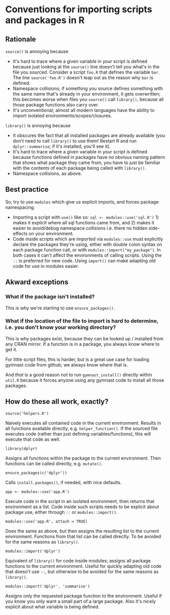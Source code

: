 # Conventions for importing scripts and packages in R

## Rationale

`source()` is annoying because

* It's hard to trace where a given variable in your script is defined because just looking at the `source()` line doesn't tell you what's in the file you sourced. Consider a script `foo.R` that defines the variable `bar`. The line `source('foo.R')` doesn't leap out as the reason why `bar` is defined.
* Namespace collisions; if something you source defines something with the same name that's already in your environment, it gets overwritten; this becomes worse when files you `source()` call `library()`, because all those package functions also carry over.
* It's unconventional; almost all modern languages have the ability to import isolated environments/scopes/closures.

`library()` is annoying because

* It obscures the fact that all installed packages are already available (you don't need to call `library()` to use them! Restart R and run `dplyr::summarise`; if it's installed, you'll see it).
* It's hard to trace where a given variable in your script is defined because functions defined in packages have no obvious naming pattern that shows what package they came from, you have to just be familiar with the contents of each package being called with `library()`.
* Namespace collisions, as above.

## Best practice

So, try to use `modules` which give us explicit imports, and forces package namespacing.

* Importing a script with `use()` like so: `sql <- modules::use('sql.R')` 1) makes it explicit where all sql functions came from, and 2) makes it easier to avoid/debug namespace collisions i.e. there no hidden side-effects on your environment.
* Code inside scripts which are imported via `modules::use` must explicitly declare the packages they're using, either with double colon syntax on each package function call, or with `modules::import("my_package")`. In both cases it can't affect the environments of calling scripts. Using the `::` is preferred for new code. Using `import()` can make adapting old code for use in modules easier.

## Akward exceptions

### What if the package isn't installed?

This is why we're starting to use `ensure_packages()`.

### What if the location of the file to import is hard to determine, i.e. you don't know your working directory?

This is why packages exist, because they can be looked up / installed from any CRAN mirror. If a function is in a package, you always know where to get it.

For little script files, this is harder, but is a great use case for loading gymnast code from github; we always know where that is.

And _that_ is a good reason not to run `gymnast_install()` directly within `util.R` because it forces anyone using any gymnast code to install all those packages.

## How do these all work, exactly?

`source('helpers.R')`

Naively executes all contained code in the current environment. Results in all functions available directly, e.g. `helper_function()`. If the sourced file executes code (rather than just defining variables/functions), this will execute that code as well.

`library(dplyr)`

Assigns all functions within the package to the current environment. Then functions can be called directly, e.g. `mutate()`.

`ensure_packages(c('dplyr'))`

Calls `install.packages()`, if needed, with nice defaults.

`app <- modules::use('app.R')`

Execute code in the script in an isolated environment, then returns that environment as a list. Code inside such scripts needs to be explicit about package use, either through `::` or `modules::import()`.

`modules::use('app.R', attach = TRUE)`

Does the same as above, but then assigns the resulting list to the current environment. Functions from that list can be called directly. To be avoided for the same reasons as `library()`.

`modules::import('dplyr')`

Equivalent of `library()` for code inside modules; assigns all package functions to the current environment. Useful for quickly adapting old code that doesn't use `::`, but otherwise to be avoided for the same reasons as `library()`.

`modules::import('dplyr', 'summarise')`

Assigns only the requested package function to the environment. Useful if you know you only want a small part of a large package. Also it's nicely explicit about what variable is being defined.
